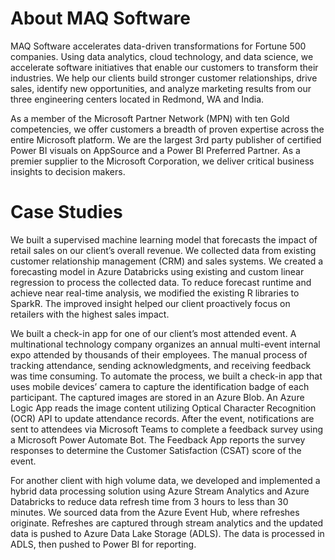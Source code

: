          
# About MAQ Software

MAQ Software accelerates data-driven transformations for Fortune 500 companies. Using data analytics, cloud technology, and data science, we accelerate software initiatives that enable our customers to transform their industries. We help our clients build stronger customer relationships, drive sales, identify new opportunities, and analyze marketing results from our three engineering centers located in Redmond, WA and India.

As a member of the Microsoft Partner Network (MPN) with ten Gold competencies, we offer customers a breadth of proven expertise across the entire Microsoft platform. We are the largest 3rd party publisher of certified Power BI visuals on AppSource and a Power BI Preferred Partner. As a premier supplier to the Microsoft Corporation, we deliver critical business insights to decision makers.

# Case Studies

We built a supervised machine learning model that forecasts the impact of retail sales on our client’s overall revenue. We collected data from existing customer relationship management (CRM) and sales systems. We created a forecasting model in Azure Databricks using existing and custom linear regression to process the collected data. To reduce forecast runtime and achieve near real-time analysis, we modified the existing R libraries to SparkR. The improved insight helped our client proactively focus on retailers with the highest sales impact.

We built a check-in app for one of our client’s most attended event. A multinational technology company organizes an annual multi-event internal expo attended by thousands of their employees. The manual process of tracking attendance, sending acknowledgments, and receiving feedback was time consuming. To automate the process, we built a check-in app that uses mobile devices’ camera to capture the identification badge of each participant. The captured images are stored in an Azure Blob. An Azure Logic App reads the image content utilizing Optical Character Recognition (OCR) API to update attendance records. After the event, notifications are sent to attendees via Microsoft Teams to complete a feedback survey using a Microsoft Power Automate Bot. The Feedback App reports the survey responses to determine the Customer Satisfaction (CSAT) score of the event.

For another client with high volume data, we developed and implemented a hybrid data processing solution using Azure Stream Analytics and Azure Databricks to reduce data refresh time from 3 hours to less than 30 minutes. We sourced data from the Azure Event Hub, where refreshes originate. Refreshes are captured through stream analytics and the updated data is pushed to Azure Data Lake Storage (ADLS). The data is processed in ADLS, then pushed to Power BI for reporting.